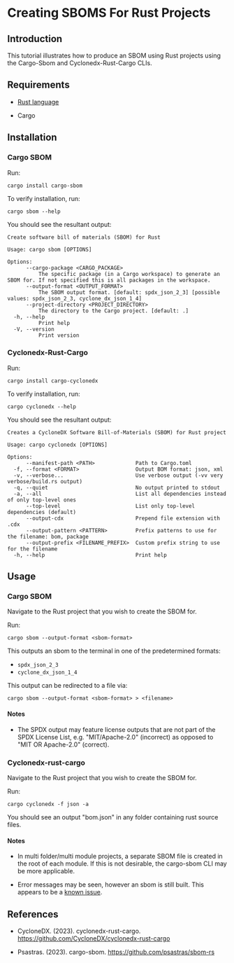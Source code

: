 # Creating SBOMS For Rust Projects

## Introduction

This tutorial illustrates how to produce an SBOM using Rust projects using the Cargo-Sbom and Cyclonedx-Rust-Cargo CLIs.

## Requirements

* [Rust language](https://www.rust-lang.org/tools/install)

* Cargo

## Installation

### Cargo SBOM

Run:

```cargo install cargo-sbom```

To verify installation, run:

```cargo sbom --help```

You should see the resultant output:

```
Create software bill of materials (SBOM) for Rust

Usage: cargo sbom [OPTIONS]

Options:
      --cargo-package <CARGO_PACKAGE>
          The specific package (in a Cargo workspace) to generate an SBOM for. If not specified this is all packages in the workspace.
      --output-format <OUTPUT_FORMAT>
          The SBOM output format. [default: spdx_json_2_3] [possible values: spdx_json_2_3, cyclone_dx_json_1_4]
      --project-directory <PROJECT_DIRECTORY>
          The directory to the Cargo project. [default: .]
  -h, --help
          Print help
  -V, --version
          Print version

```

### Cyclonedx-Rust-Cargo

Run:

```cargo install cargo-cyclonedx```

To verify installation, run:

```cargo cyclonedx --help```

You should see the resultant output:

```
Creates a CycloneDX Software Bill-of-Materials (SBOM) for Rust project

Usage: cargo cyclonedx [OPTIONS]

Options:
      --manifest-path <PATH>             Path to Cargo.toml
  -f, --format <FORMAT>                  Output BOM format: json, xml
  -v, --verbose...                       Use verbose output (-vv very verbose/build.rs output)
  -q, --quiet                            No output printed to stdout
  -a, --all                              List all dependencies instead of only top-level ones
      --top-level                        List only top-level dependencies (default)
      --output-cdx                       Prepend file extension with .cdx
      --output-pattern <PATTERN>         Prefix patterns to use for the filename: bom, package
      --output-prefix <FILENAME_PREFIX>  Custom prefix string to use for the filename
  -h, --help                             Print help

```
## Usage

### Cargo SBOM

Navigate to the Rust project that you wish to create the SBOM for.

Run:

```cargo sbom --output-format <sbom-format>```

This outputs an sbom to the terminal in one of the predetermined formats:

* ```spdx_json_2_3```
* ```cyclone_dx_json_1_4```

This output can be redirected to a file via:

```cargo sbom --output-format <sbom-format> > <filename>```

#### Notes

* The SPDX output may feature license outputs that are not part of the SPDX License List, e.g. "MIT/Apache-2.0" (incorrect) as opposed to "MIT OR Apache-2.0" (correct).

### Cyclonedx-rust-cargo

Navigate to the Rust project that you wish to create the SBOM for.

Run:

```cargo cyclonedx -f json -a```

You should see an output "bom.json" in any folder containing rust source files.

#### Notes

* In multi folder/multi module projects, a separate SBOM file is created in the root of each module. If this is not desirable, the cargo-sbom CLI may be more applicable.

* Error messages may be seen, however an sbom is still built. This appears to be a [known issue](https://github.com/CycloneDX/cyclonedx-rust-cargo/compare/main...ctron:cyclonedx-rust-cargo:feature/improve_logs_1).



## References

* CycloneDX. (2023). cyclonedx-rust-cargo. https://github.com/CycloneDX/cyclonedx-rust-cargo

* Psastras. (2023). cargo-sbom. https://github.com/psastras/sbom-rs